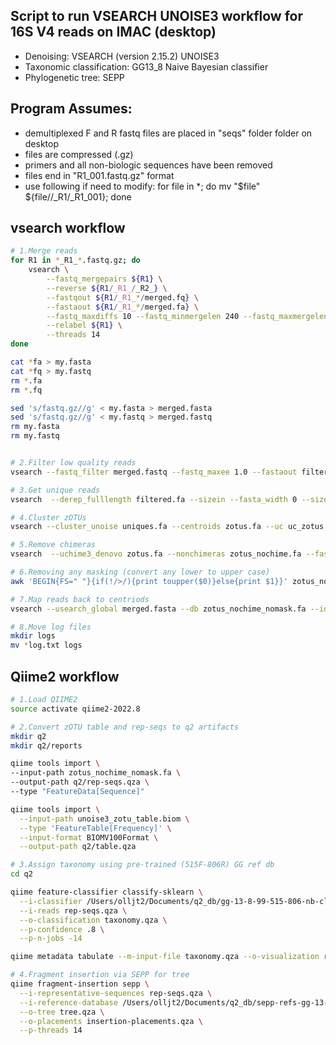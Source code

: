 

## Script to run VSEARCH UNOISE3 workflow for 16S V4 reads on IMAC (desktop)
- Denoising: VSEARCH (version 2.15.2) UNOISE3
- Taxonomic classification: GG13_8 Naive Bayesian classifier
- Phylogenetic tree: SEPP

## Program Assumes:
 - demultiplexed F and R fastq files are placed in "seqs" folder folder on desktop
 - files are compressed (.gz)
 - primers and all non-biologic sequences have been removed
 - files end in "R1_001.fastq.gz" format
 - use following if need to modify: for file in *; do mv "$file" ${file//_R1/_R1_001}; done



## vsearch workflow
```bash
# 1.Merge reads
for R1 in *_R1_*.fastq.gz; do
    vsearch \
        --fastq_mergepairs ${R1} \
        --reverse ${R1/_R1_/_R2_} \
        --fastqout ${R1/_R1_*/merged.fq} \
        --fastaout ${R1/_R1_*/merged.fa} \
        --fastq_maxdiffs 10 --fastq_minmergelen 240 --fastq_maxmergelen 270 \
        --relabel ${R1} \
        --threads 14
done

cat *fa > my.fasta
cat *fq > my.fastq
rm *.fa
rm *.fq

sed 's/fastq.gz//g' < my.fasta > merged.fasta
sed 's/fastq.gz//g' < my.fastq > merged.fastq
rm my.fasta
rm my.fastq


# 2.Filter low quality reads
vsearch --fastq_filter merged.fastq --fastq_maxee 1.0 --fastaout filtered.fa --relabel filt --log filter_log.txt

# 3.Get unique reads
vsearch  --derep_fulllength filtered.fa --sizein --fasta_width 0 --sizeout --output uniques.fa --minuniquesize 1 --relabel unique --log uniques_log.txt

# 4.Cluster zOTUs
vsearch --cluster_unoise uniques.fa --centroids zotus.fa --uc uc_zotus.uc --log unoise_log.txt --threads 14

# 5.Remove chimeras
vsearch  --uchime3_denovo zotus.fa --nonchimeras zotus_nochime.fa --fasta_width 0 --relabel zotu --xsize --log unchime3_log.txt

# 6.Removing any masking (convert any lower to upper case)
awk 'BEGIN{FS=" "}{if(!/>/){print toupper($0)}else{print $1}}' zotus_nochime.fa > zotus_nochime_nomask.fa

# 7.Map reads back to centriods
vsearch --usearch_global merged.fasta --db zotus_nochime_nomask.fa --id 0.97 --otutabout unoise3_zotu_table.txt --biomout unoise3_zotu_table.biom  --threads 14 --log otutab_log.txt

# 8.Move log files
mkdir logs
mv *log.txt logs
```

## Qiime2 workflow
```bash
# 1.Load QIIME2
source activate qiime2-2022.8

# 2.Convert zOTU table and rep-seqs to q2 artifacts
mkdir q2
mkdir q2/reports

qiime tools import \
--input-path zotus_nochime_nomask.fa \
--output-path q2/rep-seqs.qza \
--type "FeatureData[Sequence]"

qiime tools import \
  --input-path unoise3_zotu_table.biom \
  --type 'FeatureTable[Frequency]' \
  --input-format BIOMV100Format \
  --output-path q2/table.qza

# 3.Assign taxonomy using pre-trained (515F-806R) GG ref db
cd q2

qiime feature-classifier classify-sklearn \
  --i-classifier /Users/olljt2/Documents/q2_db/gg-13-8-99-515-806-nb-classifier.qza \
  --i-reads rep-seqs.qza \
  --o-classification taxonomy.qza \
  --p-confidence .8 \
  --p-n-jobs -14

qiime metadata tabulate --m-input-file taxonomy.qza --o-visualization reports/taxonomy.qzv

# 4.Fragment insertion via SEPP for tree
qiime fragment-insertion sepp \
  --i-representative-sequences rep-seqs.qza \
  --i-reference-database /Users/olljt2/Documents/q2_db/sepp-refs-gg-13-8.qza \
  --o-tree tree.qza \
  --o-placements insertion-placements.qza \
  --p-threads 14
```
 
